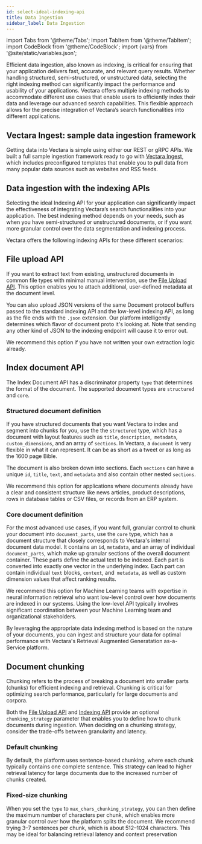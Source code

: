 ```yaml
---
id: select-ideal-indexing-api
title: Data Ingestion
sidebar_label: Data Ingestion
---
```


import Tabs from '@theme/Tabs';
import TabItem from '@theme/TabItem';
import CodeBlock from '@theme/CodeBlock';
import {vars} from '@site/static/variables.json';

Efficient data ingestion, also known as indexing, is critical for ensuring 
that your application delivers fast, accurate, and relevant query results. 
Whether handling structured, semi-structured, or unstructured data, selecting 
the right indexing method can significantly impact the performance and 
usability of your applications. Vectara offers multiple indexing methods to 
accommodate different use cases that enable users to efficiently index their 
data and leverage our advanced search capabilities. This flexible approach 
allows for the precise integration of Vectara’s search functionalities into 
different applications.

## Vectara Ingest: sample data ingestion framework

Getting data into Vectara is simple using either our REST or gRPC APIs. We 
built a full sample ingestion framework ready to go with [Vectara Ingest](https://github.com/vectara/vectara-ingest), which 
includes preconfigured templates that enable you to pull data from many 
popular data sources such as websites and RSS feeds.

## Data ingestion with the indexing APIs

Selecting the ideal Indexing API for your application can significantly impact 
the effectiveness of integrating Vectara’s search functionalities into your 
application. The best indexing method depends on your needs, such as when you 
have semi-structured or unstructured documents, or if you want more granular 
control over the data segmentation and indexing process.

Vectara offers the following indexing APIs for these different scenarios:

## File upload API

If you want to extract text from existing, unstructured documents in common 
file types with minimal manual intervention, use the [File Upload API](/docs/api-reference/indexing-apis/file-upload/file-upload). This 
option enables you to attach additional, user-defined metadata at the 
document level. 
  
You can also upload JSON versions of the same Document protocol buffers 
passed to the standard indexing API and the low-level indexing API, as long 
as the file ends with the `.json` extension. Our platform intelligently 
determines which flavor of document proto it's looking at. Note that sending 
any other kind of JSON to the indexing endpoint will cause it to error out.
  
We recommend this option if you have not written your own extraction logic 
already.

## Index document API
  
The Index Document API has a discriminator property `type` that determines the 
format of the document. The supported document types are `structured` and `core`.

### Structured document definition

If you have structured documents that you want Vectara to index and segment
into chunks for you, use the the `structured` type, which has a document with 
layout features such as `title`, `description`,` metadata`, `custom_dimensions`, and 
an array of `sections`. In Vectara, a `document` is very flexible in what it can 
represent. It can be as short as a tweet or as long as the 1600 page Bible.

The document is also broken down into sections. Each `sections` can 
have a unique `id`, `title`, `text`, and `metadata` and also contain other 
nested `sections`.
  
We recommend this option for applications where documents already have a 
clear and consistent structure like news articles, product descriptions, 
rows in database tables or CSV files, or records from an ERP system.

### Core document definition

For the most advanced use cases, if you want full, granular control to chunk 
your document into `document_parts`, use the `core` type, which has a document 
structure that closely corresponds to Vectara's internal document data model. 
It contains an `id`, `metadata`, and an array of individual `document_parts`, 
which make up granular sections of the overall document container. 
These parts define the actual text to be indexed. Each part is converted 
into exactly one vector in the underlying index. Each part can contain 
individual `text` blocks, `context`, and` metadata`, as well as custom dimension 
values that affect ranking results.
  
We recommend this option for Machine Learning teams with expertise in neural
information retrieval who want low-level control over how documents are 
indexed in our systems. Using the low-level API typically involves 
significant coordination between your Machine Learning team and 
organizational stakeholders.

By leveraging the appropriate data indexing method is based on the nature of 
your documents, you can ingest and structure your data for optimal performance 
with Vectara's Retrieval Augmented Generatation as-a-Service platform.

## Document chunking

Chunking refers to the process of breaking a document into smaller parts 
(chunks) for efficient indexing and retrieval. Chunking is critical for 
optimizing search performance, particularly for large documents and corpora.

Both the [File Upload API](/docs/api-reference/indexing-apis/file-upload/file-upload) and [Indexing API](/docs/api-reference/indexing-apis/indexing) provide an optional 
`chunking_strategy` parameter that enables you to define how to chunk 
documents during ingestion. When deciding on a chunking strategy, consider 
the trade-offs between granularity and latency.

### Default chunking

By default, the platform uses sentence-based chunking, where each chunk 
typically contains one complete sentence. This strategy can lead to higher 
retrieval latency for large documents due to the increased number of chunks 
created.

### Fixed-size chunking

When you set the `type` to `max_chars_chunking_strategy`, you can then define 
the maximum number of characters per chunk, which enables more granular control 
over how the platform splits the document. We recommend trying 3–7 sentences 
per chunk, which is about 512–1024 characters. This may be ideal for balancing 
retrieval latency and context preservation

